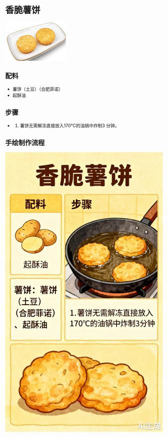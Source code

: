 # 香脆薯饼

![香脆薯饼](../images/香脆薯饼.png)


## 配料

- 薯饼（土豆）（合肥菲诺）
- 起酥油

## 步骤

- 1. 薯饼无需解冻直接放入170℃的油锅中炸制3 分钟。


## 手绘制作流程

![手绘制作流程](../images/炸品/香脆薯饼.jpg)
